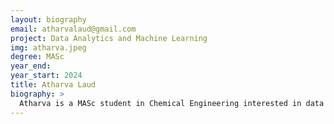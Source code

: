 ```yaml
---
layout: biography
email: atharvalaud@gmail.com
project: Data Analytics and Machine Learning
img: atharva.jpeg
degree: MASc
year_end:
year_start: 2024
title: Atharva Laud
biography: >
  Atharva is a MASc student in Chemical Engineering interested in data analysis and machine learning technologies. Equally passionate about coding and hiking, finding solutions both on screen and on trails. A sports enthusiast, merging the precision of engineering with the thrill of the game.
---
```

